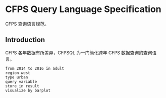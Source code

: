 # CFPS Query Language Specification

CFPS 查询语言规范。

## Introduction

CFPS 各年数据有所差异，CFPSQL 为一门简化跨年 CFPS 数据查询的查询语言。

```cfpsql
from 2014 to 2016 in adult
region west
type urban
query variable
store in result
visualize by barplot
```